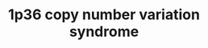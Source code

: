 ---
annotations:
- id: PW:0000013
  parent: disease pathway
  type: Pathway Ontology
  value: disease pathway
- id: DOID:0060410
  parent: genetic disease
  type: Disease Ontology
  value: chromosome 1p36 deletion syndrome
- id: DOID:0060429
  parent: genetic disease
  type: Disease Ontology
  value: chromosomal duplication syndrome
- id: DOID:0060388
  parent: genetic disease
  type: Disease Ontology
  value: chromosomal deletion syndrome
authors:
- KieranReidy
- ElenaDR1
- Egonw
- JHekmaWierda
- Kay.Veurink
- Fehrhart
- Clarissafalempin
- Ash iyer
- AlexanderPico
- Eweitz
citedin: ''
communities:
- Diseases
- RareDiseases
- ontox
description: 1p36 deletion or duplication syndromes are a rare genetic disorders caused
  by a deletion or duplication of the most distal light band of the short arm of chromosome
  1.
last-edited: 2024-07-22
ndex: null
organisms:
- Homo sapiens
redirect_from:
- /index.php/Pathway:WP5345
- /instance/WP5345
- /instance/WP5345_r134459
revision: r134459
schema-jsonld:
- '@context': https://schema.org/
  '@id': https://wikipathways.github.io/pathways/WP5345.html
  '@type': Dataset
  creator:
    '@type': Organization
    name: WikiPathways
  description: 1p36 deletion or duplication syndromes are a rare genetic disorders
    caused by a deletion or duplication of the most distal light band of the short
    arm of chromosome 1.
  keywords:
  - (R)-4'-phosphopantetheine
  - (R)-pantetheine
  - 28S
  - '39S '
  - ACAP3
  - AGRN
  - ANKRD65
  - ATAD3A
  - ATAD3B
  - ATAD3C
  - AURKAIP1
  - Arf6 GTP-ase
  - B3GALT6
  - BTLA
  - C1P
  - C1QTNF12
  - C1orf159
  - CALML6
  - CCNL2
  - CD160
  - CDK11A
  - CDK11B
  - CFAP74
  - COMMD1
  - CPTP
  - CUL3
  - DKK3
  - DLL1
  - DLST
  - DVL1
  - Diacylglycerol
  - ELAVL1
  - ENaC Subunit of Epithelial Sodium Channel
  - ESR1
  - FAAP20
  - FNDC10
  - GABRD
  - GDE1
  - GNB1
  - GRIK2
  - HES4
  - HES5
  - HSPA8
  - IFIH1
  - IFIT1
  - INTS10
  - INTS11
  - INTS13
  - INTS14
  - INTS4
  - INTS9
  - IP3
  - ISG15
  - KLHL17
  - KRT17
  - LRP4
  - MCM2
  - MEPCE
  - 'METTL14 '
  - MIB2
  - MMP23B
  - MORN1
  - MRPL20
  - MUSK
  - MXRA8
  - NAD+
  - NADK
  - NADP+
  - NOC2L
  - OR4F16
  - OR4F29
  - ORF4F5
  - PANK4
  - PARD6B
  - PERM1
  - PEX10
  - PEX12
  - PEX2
  - PEX5
  - PHKG2
  - PIP2
  - PLCH2
  - PLEKHN1
  - PRKCZ
  - PUSL1
  - RBX1
  - RER1
  - RNF223
  - SAMD11
  - SCNN1D
  - SDF4
  - SKI
  - SLC35E2B
  - SMAD2
  - SMAD3
  - SMAD4
  - SSU72
  - TAS1R3
  - TGFB1
  - TMEM240
  - TMEM52
  - TMEM88B
  - TNFRSF14
  - TNFRSF18
  - TNFRSF4
  - TNFSF18
  - TNFSF4
  - TRAF2
  - TRAF5
  - TRIM25
  - UBE2J2
  - UDP-galactose
  - VEGF
  - 'VTN '
  - VWA1
  license: CC0
  name: 1p36 copy number variation syndrome
seo: CreativeWork
title: 1p36 copy number variation syndrome
wpid: WP5345
---